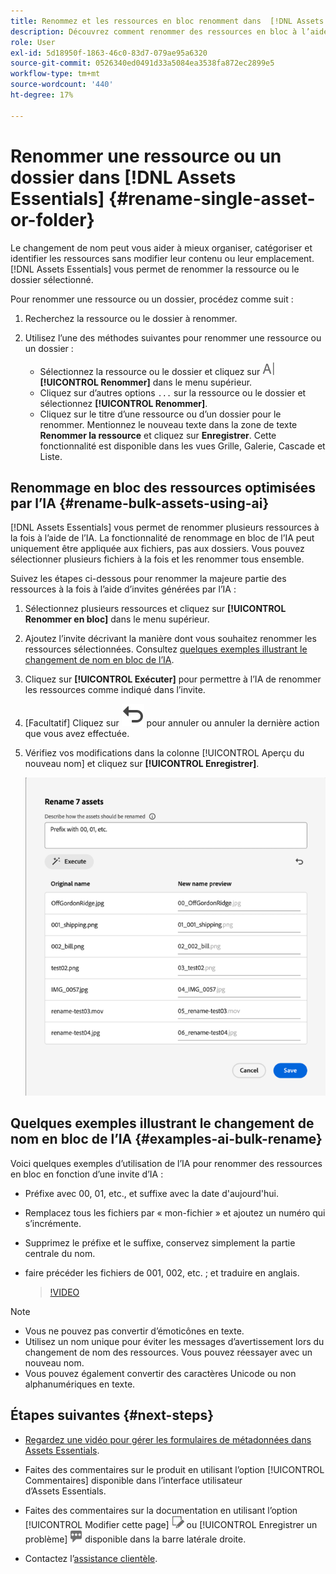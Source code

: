```yaml
---
title: Renommez et les ressources en bloc renomment dans  [!DNL Assets Essentials]
description: Découvrez comment renommer des ressources en bloc à l’aide de la nouvelle interface utilisateur d’Assets (Assets Essentials). Il permet de renommer plusieurs ressources à la fois.
role: User
exl-id: 5d18950f-1863-46c0-83d7-079ae95a6320
source-git-commit: 0526340ed0491d33a5084ea3538fa872ec2899e5
workflow-type: tm+mt
source-wordcount: '440'
ht-degree: 17%

---
```


# Renommer une ressource ou un dossier dans [!DNL Assets Essentials] {#rename-single-asset-or-folder}

Le changement de nom peut vous aider à mieux organiser, catégoriser et identifier les ressources sans modifier leur contenu ou leur emplacement. [!DNL Assets Essentials] vous permet de renommer la ressource ou le dossier sélectionné.

Pour renommer une ressource ou un dossier, procédez comme suit :

1. Recherchez la ressource ou le dossier à renommer.

1. Utilisez l’une des méthodes suivantes pour renommer une ressource ou un dossier :

   * Sélectionnez la ressource ou le dossier et cliquez sur ![icône renommer](assets/do-not-localize/rename-icon.png) **[!UICONTROL Renommer]** dans le menu supérieur.
   * Cliquez sur d’autres options `...` sur la ressource ou le dossier et sélectionnez **[!UICONTROL Renommer]**.
   * Cliquez sur le titre d’une ressource ou d’un dossier pour le renommer. Mentionnez le nouveau texte dans la zone de texte **Renommer la ressource** et cliquez sur **Enregistrer**. Cette fonctionnalité est disponible dans les vues Grille, Galerie, Cascade et Liste.

## Renommage en bloc des ressources optimisées par l’IA {#rename-bulk-assets-using-ai}

[!DNL Assets Essentials] vous permet de renommer plusieurs ressources à la fois à l’aide de l’IA. La fonctionnalité de renommage en bloc de l’IA peut uniquement être appliquée aux fichiers, pas aux dossiers. Vous pouvez sélectionner plusieurs fichiers à la fois et les renommer tous ensemble.

Suivez les étapes ci-dessous pour renommer la majeure partie des ressources à la fois à l’aide d’invites générées par l’IA :

1. Sélectionnez plusieurs ressources et cliquez sur **[!UICONTROL Renommer en bloc]** dans le menu supérieur.

1. Ajoutez l’invite décrivant la manière dont vous souhaitez renommer les ressources sélectionnées. Consultez [quelques exemples illustrant le changement de nom en bloc de l’IA](#examples-ai-bulk-rename).

1. Cliquez sur **[!UICONTROL Exécuter]** pour permettre à l’IA de renommer les ressources comme indiqué dans l’invite.

1. [Facultatif] Cliquez sur ![icône d’annulation](assets/do-not-localize/undo.svg) pour annuler ou annuler la dernière action que vous avez effectuée.

1. Vérifiez vos modifications dans la colonne [!UICONTROL Aperçu du nouveau nom] et cliquez sur **[!UICONTROL Enregistrer]**.

   ![Renommer en bloc AI](assets/ai-bulk-rename.png)

## Quelques exemples illustrant le changement de nom en bloc de l’IA {#examples-ai-bulk-rename}

Voici quelques exemples d’utilisation de l’IA pour renommer des ressources en bloc en fonction d’une invite d’IA :

* Préfixe avec 00, 01, etc., et suffixe avec la date d&#39;aujourd&#39;hui.
* Remplacez tous les fichiers par « mon-fichier » et ajoutez un numéro qui s’incrémente.
* Supprimez le préfixe et le suffixe, conservez simplement la partie centrale du nom.
* faire précéder les fichiers de 001, 002, etc. ; et traduire en anglais.

  >[!VIDEO](https://video.tv.adobe.com/v/3440975)

>[!NOTE]
>
> * Vous ne pouvez pas convertir d’émoticônes en texte.
> * Utilisez un nom unique pour éviter les messages d’avertissement lors du changement de nom des ressources. Vous pouvez réessayer avec un nouveau nom.
> * Vous pouvez également convertir des caractères Unicode ou non alphanumériques en texte.

## Étapes suivantes {#next-steps}

* [Regardez une vidéo pour gérer les formulaires de métadonnées dans Assets Essentials](https://experienceleague.adobe.com/docs/experience-manager-learn/assets-essentials/configuring/metadata-forms.html?lang=fr).

* Faites des commentaires sur le produit en utilisant l’option [!UICONTROL Commentaires] disponible dans l’interface utilisateur d’Assets Essentials.

* Faites des commentaires sur la documentation en utilisant l’option [!UICONTROL Modifier cette page] ![modifier la page](assets/do-not-localize/edit-page.png) ou [!UICONTROL Enregistrer un problème] ![créer un problème GitHub](assets/do-not-localize/github-issue.png) disponible dans la barre latérale droite.

* Contactez l’[assistance clientèle](https://experienceleague.adobe.com/?support-solution=General&amp;lang=fr#support).

